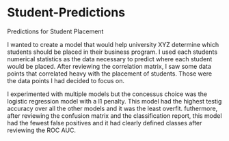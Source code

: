 # Student-Predictions

Predictions for Student Placement

I wanted to create a model that would help university XYZ determine which students should be placed in their business program. I used each students numerical statistics as the data necessary to predict where each student would be placed. After reviewing the correlation matrix, I saw some data points that correlated heavy with the placement of students. Those were the data points I had decided to focus on.

I experimented with multiple models but the concessus choice was the logistic regression model with a l1 penalty. This model had the highest testig accuracy over all the other models and it was the least overfit. futhermore, after reviewing the confusion matrix and the classification report, this model had the fewest false positives and it had clearly defined classes after reviewing the ROC AUC. 
